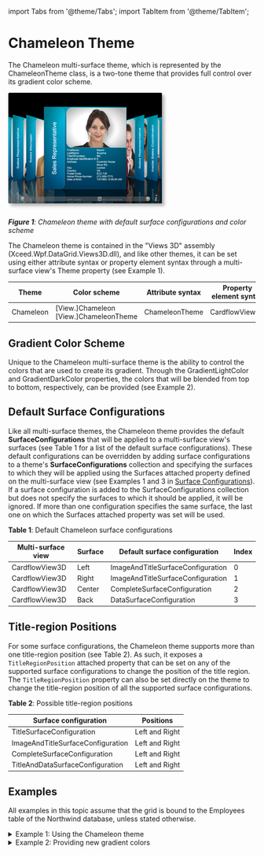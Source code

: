import Tabs from '@theme/Tabs';
import TabItem from '@theme/TabItem';

# Chameleon Theme

The Chameleon multi-surface theme, which is represented by the ChameleonTheme class, is a two-tone theme that provides full control over its gradient color scheme.

![Chameleon](/img/Chameleon_thumb.png)

***Figure 1**: Chameleon theme with default surface configurations and color scheme*

The Chameleon theme is contained in the "Views 3D" assembly (Xceed.Wpf.DataGrid.Views3D.dll), and like other themes, it can be set using either attribute syntax or property element syntax through a multi-surface view's Theme property (see Example 1).


|Theme|Color scheme|Attribute syntax|Property element syntax|Assembly|
|-----|------------|----------------|-----------------------|--------|
|Chameleon|[View.]Chameleon [View.]ChameleonTheme|ChameleonTheme|CardflowView3D|Xceed.Wpf.DataGrid.Views3D|


## Gradient Color Scheme
Unique to the Chameleon multi-surface theme is the ability to control the colors that are used to create its gradient. Through the GradientLightColor and GradientDarkColor properties, the colors that will be blended from top to bottom, respectively, can be provided (see Example 2).

## Default Surface Configurations
Like all multi-surface themes, the Chameleon theme provides the default **SurfaceConfigurations** that will be applied to a multi-surface view's surfaces (see Table 1 for a list of the default surface configurations). These default configurations can be overridden by adding surface configurations to a theme's **SurfaceConfigurations** collection and specifying the surfaces to which they will be applied using the Surfaces attached property defined on the multi-surface view (see Examples 1 and 3 in [Surface Configurations](surface-configuration)).
If a surface configuration is added to the SurfaceConfigurations collection but does not specify the surfaces to which it should be applied, it will be ignored. If more than one configuration specifies the same surface, the last one on which the Surfaces attached property was set will be used.

**Table 1**: Default Chameleon surface configurations


|Multi-surface view	|Surface	|Default surface configuration	|Index|
|-------------------|---------|-------------------------------|-----|
|CardflowView3D	|Left	|ImageAndTitleSurfaceConfiguration|	0|
|CardflowView3D	|Right	|ImageAndTitleSurfaceConfiguration	|1|
|CardflowView3D	|Center|	CompleteSurfaceConfiguration	|2|
|CardflowView3D	|Back	|DataSurfaceConfiguration	|3|

## Title-region Positions
For some surface configurations, the Chameleon theme supports more than one title-region position (see Table 2). As such, it exposes a `TitleRegionPosition` attached property that can be set on any of the supported surface configurations to change the position of the title region. The `TitleRegionPosition` property can also be set directly on the theme to change the title-region position of all the supported surface configurations.

**Table 2**: Possible title-region positions

|Surface configuration|	Positions|
|---------------------|----------|
|TitleSurfaceConfiguration	|Left and Right|
|ImageAndTitleSurfaceConfiguration|	Left and Right|
|CompleteSurfaceConfiguration	|Left and Right|
|TitleAndDataSurfaceConfiguration	|Left and Right|

## Examples
All examples in this topic assume that the grid is bound to the Employees table of the Northwind database, unless stated otherwise.

<details>

  <summary>Example 1: Using the Chameleon theme</summary>
  
  The following example demonstrates how to set a multi-surface theme using property element syntax.

  <Tabs>
    <TabItem value="xaml" label="XAML" default>

      ```xml
        <Grid xmlns:xcdg="http://schemas.xceed.com/wpf/xaml/datagrid">
          <Grid.Resources>
              <xcdg:DataGridCollectionViewSource x:Key="cvs_employees"
                                          Source="{Binding Source={x:Static Application.Current}, Path=EmployeesTable}"/>
          </Grid.Resources>
          <xcdg:DataGridControl x:Name="EmployeesGrid"
                                ItemsSource="{Binding Source={StaticResource cvs_employees}}">
            <xcdg:DataGridControl.View>
                <xcdg:CardflowView3D>
                  <xcdg:CardflowView3D.Theme>
                      <xcdg:ChameleonTheme/>
                  </xcdg:CardflowView3D.Theme>
                </xcdg:CardflowView3D>
            </xcdg:DataGridControl.View>
          </xcdg:DataGridControl>
        </Grid>
      ```
    </TabItem>
    <TabItem value="csharp" label="C#">

      ```csharp
        CardflowView3D view = new CardflowView3D();
        view.Theme = new ChameleonTheme();
        dataGridControl.View = view;
      ```
    </TabItem>
    <TabItem value="vbnet" label="VB.NET">

      ```vbnet
        Dim view As New CardflowView3D()
        view.Theme = New ChameleonTheme()
        dataGridControl.View = view
      ```
    </TabItem>
  </Tabs>
</details>

<details>

  <summary>Example 2: Providing new gradient colors</summary>
  
  The following example demonstrates how to change the gradient applied to the card surfaces when using the Chameleon theme.

  ![GradientColors](/img/GradientColors_thumb.png)

  <Tabs>
    <TabItem value="xaml" label="XAML" default>

      ```xml
        <Grid xmlns:xcdg="http://schemas.xceed.com/wpf/xaml/datagrid">
            <Grid.Resources>
              <xcdg:DataGridCollectionViewSource x:Key="cvs_employees"
                                          Source="{Binding Source={x:Static Application.Current}, Path=EmployeesTable}"/>
            </Grid.Resources>
            <xcdg:DataGridControl x:Name="EmployeesGrid"
                                  ItemsSource="{Binding Source={StaticResource cvs_employees}}">
              <xcdg:DataGridControl.Columns>
                  <xcdg:Column FieldName="LastName" IsMainColumn="True"/>
                  <xcdg:Column FieldName="Notes" Visible="False"/>
                  <xcdg:Column FieldName="ReportsTo" Visible="False"/>
                  <xcdg:Column FieldName="StillEmployed" Visible="False"/>
                  <xcdg:Column FieldName="TitleOfCourtesy" Visible="False"/>
              </xcdg:DataGridControl.Columns>
              <xcdg:DataGridControl.View>
                  <xcdg:CardflowView3D>
                    <xcdg:CardflowView3D.Theme>
                      <xcdg:ChameleonTheme GradientLightColor="Pink"
                                            GradientDarkColor="Purple">
                        
                      </xcdg:ChameleonTheme>                 
                    </xcdg:CardflowView3D.Theme>
                  </xcdg:CardflowView3D>
              </xcdg:DataGridControl.View>
            </xcdg:DataGridControl>
        </Grid>
      ```
    </TabItem>
    <TabItem value="csharp" label="C#">

      ```csharp
        dataGridControl.Columns[ "LastName" ].IsMainColumn = true;
        dataGridControl.Columns[ "Notes" ].Visible= false;
        dataGridControl.Columns[ "ReportsTo" ].Visible = false;
        dataGridControl.Columns[ "StillEmployed" ].Visible = false;
        dataGridControl.Columns[ "TitleOfCourtesy" ].Visible = false;
        ChameleonTheme theme = new ChameleonTheme();
        theme.GradientLightColor = Brushes.Pink.Color;
        theme.GradientDarkColor = Brushes.Purple.Color;
        CardflowView3D view = new CardflowView3D();
        view.Theme = theme;
        dataGridControl.View = view;
      ```
    </TabItem>
    <TabItem value="vbnet" label="VB.NET">

      ```vbnet
        dataGridControl.Columns( "LastName" ).IsMainColumn = True
        dataGridControl.Columns( "Notes" ).Visible= False
        dataGridControl.Columns( "ReportsTo" ).Visible = False
        dataGridControl.Columns( "StillEmployed" ).Visible = False
        dataGridControl.Columns( "TitleOfCourtesy" ).Visible = False
        Dim theme As New ChameleonTheme()
        theme.GradientLightColor = Brushes.Pink.Color
        theme.GradientDarkColor = Brushes.Purple.Color
        Dim view As New CardflowView3D()
        view.Theme = theme
        dataGridControl.View = view
      ```
    </TabItem>
  </Tabs>
</details>